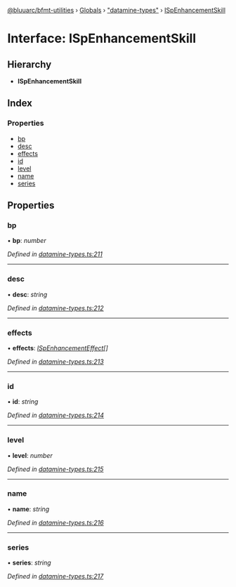 [@bluuarc/bfmt-utilities](../README.md) › [Globals](../globals.md) › ["datamine-types"](../modules/_datamine_types_.md) › [ISpEnhancementSkill](_datamine_types_.ispenhancementskill.md)

# Interface: ISpEnhancementSkill

## Hierarchy

* **ISpEnhancementSkill**

## Index

### Properties

* [bp](_datamine_types_.ispenhancementskill.md#bp)
* [desc](_datamine_types_.ispenhancementskill.md#desc)
* [effects](_datamine_types_.ispenhancementskill.md#effects)
* [id](_datamine_types_.ispenhancementskill.md#id)
* [level](_datamine_types_.ispenhancementskill.md#level)
* [name](_datamine_types_.ispenhancementskill.md#name)
* [series](_datamine_types_.ispenhancementskill.md#series)

## Properties

###  bp

• **bp**: *number*

*Defined in [datamine-types.ts:211](https://github.com/BluuArc/bfmt-utilities/blob/caba68a/src/datamine-types.ts#L211)*

___

###  desc

• **desc**: *string*

*Defined in [datamine-types.ts:212](https://github.com/BluuArc/bfmt-utilities/blob/caba68a/src/datamine-types.ts#L212)*

___

###  effects

• **effects**: *[ISpEnhancementEffect](_datamine_types_.ispenhancementeffect.md)[]*

*Defined in [datamine-types.ts:213](https://github.com/BluuArc/bfmt-utilities/blob/caba68a/src/datamine-types.ts#L213)*

___

###  id

• **id**: *string*

*Defined in [datamine-types.ts:214](https://github.com/BluuArc/bfmt-utilities/blob/caba68a/src/datamine-types.ts#L214)*

___

###  level

• **level**: *number*

*Defined in [datamine-types.ts:215](https://github.com/BluuArc/bfmt-utilities/blob/caba68a/src/datamine-types.ts#L215)*

___

###  name

• **name**: *string*

*Defined in [datamine-types.ts:216](https://github.com/BluuArc/bfmt-utilities/blob/caba68a/src/datamine-types.ts#L216)*

___

###  series

• **series**: *string*

*Defined in [datamine-types.ts:217](https://github.com/BluuArc/bfmt-utilities/blob/caba68a/src/datamine-types.ts#L217)*
